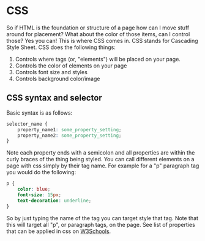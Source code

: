 # CSS

So if HTML is the foundation or structure of a page how can I move stuff around for placement? What about the color of those items, can I control those? Yes you can! This is where CSS comes in. CSS stands for Cascading Style Sheet. CSS does the following things:

1. Controls where tags (or, "elements") will be placed on your page.
2. Controls the color of elements on your page
3. Controls font size and styles
4. Controls background color/image

## CSS syntax and selector

Basic syntax is as follows:

```css
selector_name {
    property_name1: some_property_setting;
    property_name2: some_property_setting;
}
```

Note each property ends with a semicolon and all properties are within the curly braces of the thing being styled. You can call different elements on a page with css simply by their tag name. For example for a "p" paragraph tag you would do the following:

```css
p {
    color: blue;
    font-size: 15px;
    text-decoration: underline;
}
```

So by just typing the name of the tag you can target style that tag. Note that this will target all "p", or paragraph tags, on the page. See list of properties that can be applied in css on [W3Schools](http://www.w3schools.com/cssref/).
